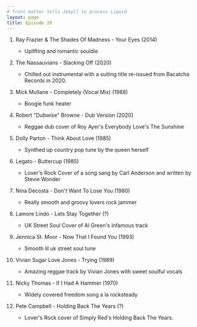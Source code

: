 ```yaml
---
# front matter tells Jekyll to process Liquid
layout: page
title: Episode 20
---
```

01. Ray Frazier & The Shades Of Madness - Your Eyes (2014)
	* Uplifting and romantic souldie 

02. The Nassauvians - Slacking Off (2020)
	* Chilled out instrumental with a suiting title re-issued from Bacatcha Records in 2020.

03. Mick Mullane - Completely (Vocal Mix) (1988)
	* Boogie funk heater

04. Robert "Dubwise" Browne - Dub Version (2020)
	* Reggae dub cover of Roy Ayer's Everybody Love's The Sunshine

05. Dolly Parton - Think About Love (1985)
	* Synthed up country pop tune by the queen herself 

06. Legato - Buttercup (1985)
	* Lover's Rock Cover of a song sang by Carl Anderson and written by Stevie Wonder

07. Nina Decosta - Don't Want To Lose You (1980)
	* Really smooth and groovy lovers rock jammer 

08. Lamore Lindo - Lets Stay Together (?)
	* UK Street Soul Cover of Al Green's infamous track

09. Jennica St. Moor - Now That I Found You (1993)
	* Smooth lil uk street soul tune

10. Vivian Sugar Love Jones - Trying (1989)
	* Amazing reggae track by Vivian Jones with sweet soulful vocals

11. Nicky Thomas - If I Had A Hammer (1970)
	* Widely covered freedom song a la rocksteady

12. Pete Campbell - Holding Back The Years (?)
	* Lover's Rock cover of Simply Red's Holding Back The Years.
